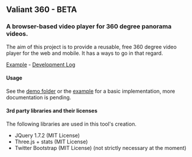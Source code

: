 ## Valiant 360 - BETA

### A browser-based video player for 360 degree panorama videos.

The aim of this project is to provide a reusable, free 360 degree video player for the web and mobile.  It has a ways to go in that regard.

[Example](http://flimshaw.github.io/Valiant360) - [Development Log](https://github.com/flimshaw/Valiant360/wiki/Development-log)

#### Usage 

See the [demo folder](https://github.com/flimshaw/Valiant360/tree/master/demo) or the [example](http://flimshaw.github.io/Valiant360) for a basic implementation, more documentation is pending.

#### 3rd party libraries and their licenses

The following libraries are used in this tool's creation.

+ JQuery 1.7.2 (MIT License)
+ Three.js + stats (MIT License)
+ Twitter Bootstrap (MIT License) (not strictly necessary at the moment)
